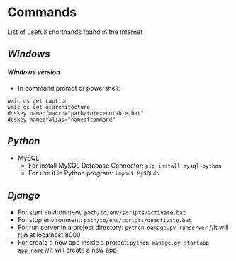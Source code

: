 # Commands
List of usefull shorthands found in the Internet

## ***Windows***

#### ***Windows version***
- In command prompt or powershell:

``` 
wmic os get caption
wmic os get osarchitecture
doskey nameofmacro="path/to/executable.bat"
doskey nameofalias="nameofcommand"
```

## ***Python***

- MySQL
  - For install MySQL Database Connector: `pip install mysql-python`
  - For use it in Python program: `import MySQLdb`
  
## ***Django***
- For start environment: `path/to/env/scripts/activate.bat`
- For stop environment:  `path/to/env/scripts/deactivate.bat`
- For run server in a project directory: `python manage.py runserver` //it will run at localhost:8000
- For create a new app inside a project: `python manage.py startapp app_name` //it will create a new app
